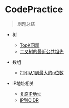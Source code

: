 # CodePractice


> 刷题总结

- 树
  - [TopK问题](CodePractice/树/TopK问题.md)
  - [二叉树的最近公共祖先](CodePractice/树/二叉树的最近公共祖先.md)


- 数组
  - [打印从1到最大的n位数](CodePractice/数组/打印从1到最大的n位数.md)


- IP地址相关
  - [复原IP地址](CodePractice/IP地址相关/复原IP地址.md)
  - [IP到CIDR](CodePractice/IP地址相关/IP到CIDR.md) 